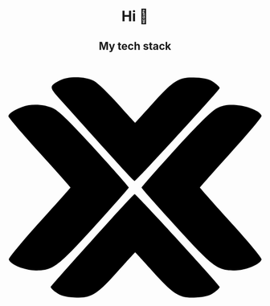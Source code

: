 <h1 align="center">Hi 👋</h1>

<div align="center">
  
  ## My tech stack
  


<svg role="img" viewBox="0 0 24 24" xmlns="http://www.w3.org/2000/svg"><title>Proxmox</title><path d="M4.928 1.825c-1.09.553-1.09.64-.07 1.78 5.655 6.295 7.004 7.782 7.107 7.782.139.017 7.971-8.542 8.058-8.801.034-.07-.208-.312-.519-.536-.415-.312-.864-.433-1.712-.467-1.59-.104-2.144.242-4.115 2.455-.899 1.003-1.66 1.833-1.66 1.833-.017 0-.76-.813-1.642-1.798S8.473 2.1 8.127 1.91c-.796-.45-2.421-.484-3.2-.086zM1.297 4.367C.45 4.695 0 5.007 0 5.248c0 .121 1.331 1.678 2.94 3.459 1.625 1.78 2.939 3.268 2.939 3.302 0 .035-1.331 1.522-2.94 3.303C1.314 17.11.017 18.683.035 18.822c.086.467 1.504 1.055 2.541 1.055 1.678-.018 2.058-.312 5.603-4.202 1.78-1.954 3.233-3.614 3.233-3.666 0-.069-1.435-1.694-3.199-3.63-2.3-2.508-3.423-3.632-3.96-3.874-.812-.398-2.126-.467-2.956-.138zm18.467.12c-.502.26-1.764 1.505-3.943 3.891-1.763 1.937-3.199 3.562-3.199 3.631 0 .07 1.453 1.712 3.234 3.666 3.544 3.89 3.925 4.184 5.602 4.202 1.038 0 2.455-.588 2.542-1.055.017-.156-1.28-1.712-2.905-3.493-1.608-1.78-2.94-3.285-2.94-3.32 0-.034 1.332-1.539 2.94-3.32C22.72 6.91 24.017 5.352 24 5.214c-.087-.45-1.366-.968-2.473-1.038-.795-.034-1.21.035-1.763.312zM7.954 16.973c-2.144 2.369-3.908 4.374-3.943 4.46-.034.07.208.312.52.537.414.311.864.432 1.711.467 1.574.103 2.161-.26 4.15-2.508.864-.968 1.608-1.78 1.625-1.78s.761.812 1.643 1.798c2.023 2.248 2.559 2.576 4.132 2.49.848-.035 1.297-.156 1.712-.467.311-.225.553-.467.519-.536-.087-.26-7.92-8.819-8.058-8.801-.069 0-1.867 1.954-4.011 4.34z"/></svg>

</div>
